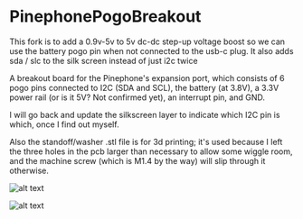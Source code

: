 # PinephonePogoBreakout

This fork is to add a 0.9v-5v to 5v dc-dc step-up voltage boost so we can use the battery pogo pin when not connected to the usb-c plug.  It also adds sda / slc to the silk screen instead of just i2c twice

A breakout board for the Pinephone's expansion port, which consists of 6 pogo pins connected to I2C (SDA and SCL), the battery (at 3.8V), a 3.3V power rail (or is it 5V? Not confirmed yet), an interrupt pin, and GND.


I will go back and update the silkscreen layer to indicate which I2C pin is which, once I find out myself.

Also the standoff/washer .stl file is for 3d printing; it's used because I left the three holes in the pcb larger than necessary to allow some wiggle room, and the machine screw (which is M1.4 by the way) will slip through it otherwise.



![alt text](https://github.com/SMR404/PinephonePogoBreakout/blob/master/comparisonPic.jpg "Comparison with and without breakout board attached")

![alt text](https://github.com/SMR404/PinephonePogoBreakout/blob/master/boardScreencap.PNG "KiCad screenshot")
